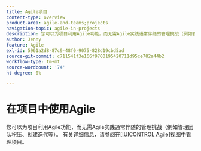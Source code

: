 ```yaml
---
title: Agile项目
content-type: overview
product-area: agile-and-teams;projects
navigation-topic: agile-in-projects
description: 您可以为项目利用Agile功能，而无需Agile实践通常伴随的管理挑战（例如管理团队积压、创建迭代等）。
author: Jenny
feature: Agile
exl-id: 5961a2d8-87c9-48f0-9075-828d19cbd5ad
source-git-commit: c711541f3e166f9700195420711d95ce782a44b2
workflow-type: tm+mt
source-wordcount: '74'
ht-degree: 0%

---
```


# 在项目中使用Agile

您可以为项目利用Agile功能，而无需Agile实践通常伴随的管理挑战（例如管理团队积压、创建迭代等）。 有关详细信息，请参阅[在[!UICONTROL Agile]视图](../../manage-work/projects/manage-projects/manage-projects-in-agile-view.md)中管理项目。
